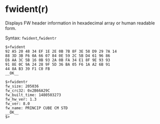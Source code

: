 # fwident(r)

Displays FW header information in hexadecimal array or human readable form.

Syntax: `fwident`,`fwidentr`

```
$>fwident
92 A5 20 48 34 EF 1E 2E 0B 7B 8F 3E 58 D9 29 7A 14 
88 3D 3B F6 0A 66 07 84 0E 59 2C 5B D4 61 96 86 
E6 AA 3C 5B 16 0B 93 2A 0B FA 34 E1 8F 9E 93 93 
91 8E 0C 9A 24 28 9F 5D 36 BA 05 F6 1A A2 6B 91 
44 8A B3 39 F1 C0 FB 
__OK__

$>fwidentr
fw_size: 205036
fw_crc32: 0x2B66A29C
fw_built_time: 1480503273
fw_hw_ver: 1.3
fw_ver: 8.0
fw_name: PRINCIP CUBE CM STD
__OK__
$>
```